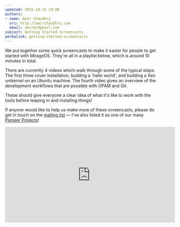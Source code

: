 ```yaml
---
updated: 2015-10-15 19:00
authors:
- name: Amir Chaudhry
  uri: http://amirchaudhry.com
  email: amirmc@gmail.com
subject: Getting Started Screencasts
permalink: getting-started-screencasts
---
```


We put together some quick screencasts to make it easier for people to get
started with MirageOS. They're all in a playlist below, which is around 10
minutes in total.

There are currently 4 videos which walk through some of the typical steps.
The first three cover installation, building a 'hello world', and building a
Xen unikernel on an Ubuntu machine. The fourth video gives an overview of the
development workflows that are possible with OPAM and Git.

These should give everyone a clear idea of what it's like to work with the
tools before leaping in and installing things!

If anyone would like to help us make more of these screencasts, please do get
in touch on the [mailing list][list] — I've also listed it as one of our many
[Pioneer Projects][pioneer]!

<div class="flex-video">
<iframe width="560" height="315" src="https://www.youtube-nocookie.com/embed/videoseries?list=PLgjWYrrJw8_wlrkveCXULbg6oIYDvNuDU" frameborder="0" allowfullscreen=""></iframe>
</div>

[list]: http://lists.xenproject.org/cgi-bin/mailman/listinfo/mirageos-devel
[pioneer]: https://github.com/mirage/mirage-www/wiki/Pioneer-Projects#screencasts

